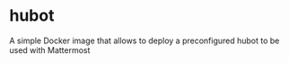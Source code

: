 # hubot
A simple Docker image that allows to deploy a preconfigured hubot to be used with Mattermost
